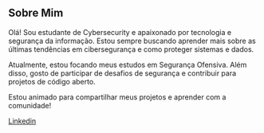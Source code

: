 ## Sobre Mim
Olá! Sou estudante de Cybersecurity e apaixonado por tecnologia e segurança da informação. Estou sempre buscando aprender mais sobre as últimas tendências em cibersegurança e como proteger sistemas e dados.

Atualmente, estou focando meus estudos em Segurança Ofensiva. Além disso, gosto de participar de desafios de segurança e contribuir para projetos de código aberto.

Estou animado para compartilhar meus projetos e aprender com a comunidade!

[Linkedin](https://www.linkedin.com/in/james-moura-500100162/)

<!---
james-moura/james-moura is a ✨ special ✨ repository because its `README.md` (this file) appears on your GitHub profile.
You can click the Preview link to take a look at your changes.
--->
